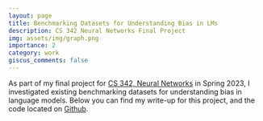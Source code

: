 ```yaml
---
layout: page
title: Benchmarking Datasets for Understanding Bias in LMs
description: CS 342 Neural Networks Final Project
img: assets/img/graph.png
importance: 2
category: work
giscus_comments: false
---
```



As part of my final project for [CS 342, Neural Networks](https://www.cs.utexas.edu/courses/342-neural-networks) in Spring 2023, I investigated existing benchmarking datasets for understanding bias in language models. Below you can find my write-up for this project, and the code located on [Github](https://github.com/jennm/intersectionaly-in-occupation-cs378-nlp).

<object data="../../assets/pdf/bdfubilm.pdf" width="100%" height="1000" type="application/pdf" />

